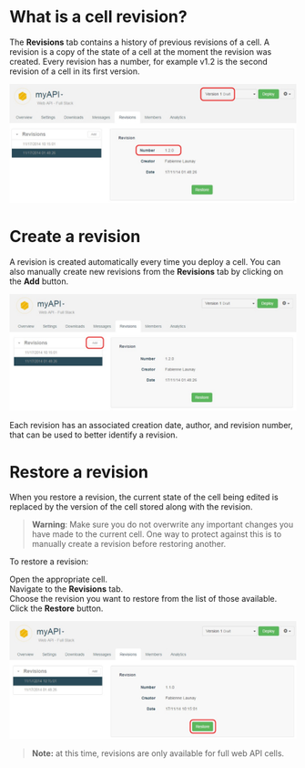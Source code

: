 
# What is a cell revision?

The **Revisions** tab contains a history of previous revisions of a cell. A revision is a copy of the state of a cell at the moment the revision was created. Every revision has a number, for example v1.2 is the second revision of a cell in its first version.

![revisions](images/revision-1-2.jpg "revisions")

# Create a revision

A revision is created automatically every time you deploy a cell. You can also manually create new revisions from the **Revisions** tab by clicking on the **Add** button.

![Add revision manually](images/add-revision.jpg "Add revision manually")

Each revision has an associated creation date, author, and revision number, that can be used to better identify a revision.

# Restore a revision

When you restore a revision, the current state of the cell being edited is replaced by the version of the cell stored along with the revision.

>**Warning**: Make sure you do not overwrite any important changes you have made to the current cell. One way to protect against this is to manually create a revision before restoring another.

To restore a revision:  

Open the appropriate cell.  
Navigate to the **Revisions** tab.  
Choose the revision you want to restore from the list of those available.  
Click the **Restore** button.

![Restore revision](images/restore.jpg "Restore revision")

> **Note:** at this time, revisions are only available for full web API cells.
